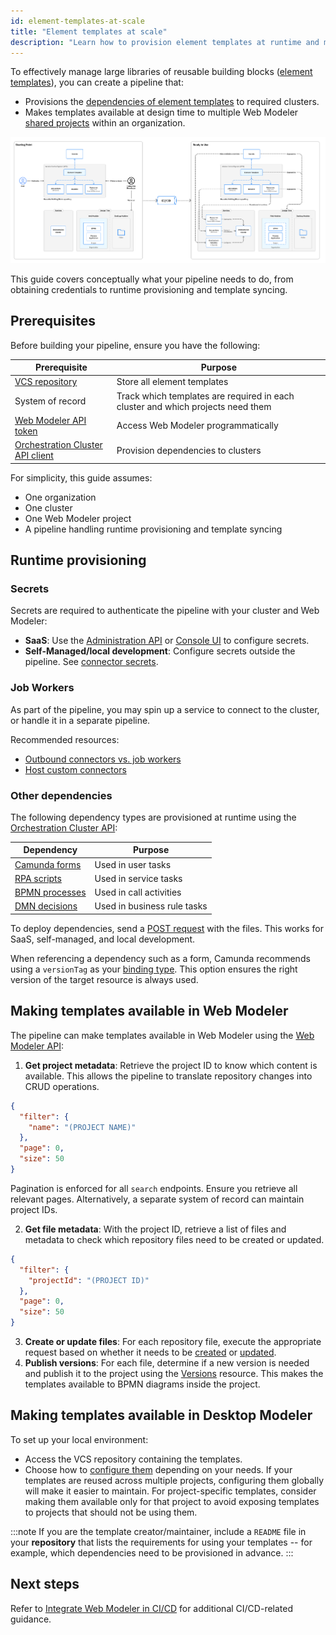 ```yaml
---
id: element-templates-at-scale
title: "Element templates at scale"
description: "Learn how to provision element templates at runtime and make them available at design time across your Web Modeler organization and Desktop Modeler."
---
```


To effectively manage large libraries of reusable building blocks ([element templates](/components/concepts/element-templates.md)), you can create a pipeline that:

- Provisions the [dependencies of element templates](/components/modeler/element-templates/element-template-with-dependencies.md) to required clusters.
- Makes templates available at design time to multiple Web Modeler [shared projects](/components/modeler/web-modeler/use-shared-project-for-organization-wide-collaboration.md) within an organization.

![Pipeline goal](./img/pipeline-goal.png)

This guide covers conceptually what your pipeline needs to do, from obtaining credentials to runtime provisioning and template syncing.

## Prerequisites

Before building your pipeline, ensure you have the following:

| Prerequisite                                                                                                                    | Purpose                                                                         |
| ------------------------------------------------------------------------------------------------------------------------------- | ------------------------------------------------------------------------------- |
| [VCS repository](https://en.wikipedia.org/wiki/Version_control)                                                                 | Store all element templates                                                     |
| System of record                                                                                                                | Track which templates are required in each cluster and which projects need them |
| [Web Modeler API token](/apis-tools/web-modeler-api/authentication.md)                                                          | Access Web Modeler programmatically                                             |
| [Orchestration Cluster API client](/apis-tools/orchestration-cluster-api-rest/orchestration-cluster-api-rest-authentication.md) | Provision dependencies to clusters                                              |

For simplicity, this guide assumes:

- One organization
- One cluster
- One Web Modeler project
- A pipeline handling runtime provisioning and template syncing

## Runtime provisioning

### Secrets

Secrets are required to authenticate the pipeline with your cluster and Web Modeler:

- **SaaS**: Use the [Administration API](/apis-tools/administration-api/administration-api-reference.md) or [Console UI](/components/console/manage-clusters/manage-secrets.md) to configure secrets.
- **Self-Managed/local development**: Configure secrets outside the pipeline. See [connector secrets](/self-managed/components/connectors/connectors-configuration.md#secrets).

### Job Workers

As part of the pipeline, you may spin up a service to connect to the cluster, or handle it in a separate pipeline.

Recommended resources:

- [Outbound connectors vs. job workers](/components/concepts/outbound-connectors-job-workers.md)
- [Host custom connectors](/components/connectors/custom-built-connectors/host-custom-connector.md)

### Other dependencies

The following dependency types are provisioned at runtime using the [Orchestration Cluster API](/apis-tools/orchestration-cluster-api-rest/orchestration-cluster-api-rest-overview.md):

| Dependency                                                            | Purpose                     |
| --------------------------------------------------------------------- | --------------------------- |
| [Camunda forms](/components/modeler/forms/camunda-forms-reference.md) | Used in user tasks          |
| [RPA scripts](/components/rpa/overview.md)                            | Used in service tasks       |
| [BPMN processes](/components/modeler/bpmn/bpmn.md)                    | Used in call activities     |
| [DMN decisions](/components/modeler/dmn/dmn.md)                       | Used in business rule tasks |

To deploy dependencies, send a [POST request](/apis-tools/orchestration-cluster-api-rest/specifications/create-deployment.api.mdx) with the files. This works for SaaS, self-managed, and local development.

When referencing a dependency such as a form, Camunda recommends using a `versionTag` as your [binding type](/components/best-practices/modeling/choosing-the-resource-binding-type.md#supported-binding-types). This option ensures the right version of the target resource is always used.

## Making templates available in Web Modeler

The pipeline can make templates available in Web Modeler using the [Web Modeler API](/apis-tools/web-modeler-api/index.md):

1. **Get project metadata**: Retrieve the project ID to know which content is available. This allows the pipeline to translate repository changes into CRUD operations.

```json title="POST /api/v1/projects/search"
{
  "filter": {
    "name": "(PROJECT NAME)"
  },
  "page": 0,
  "size": 50
}
```

Pagination is enforced for all `search` endpoints. Ensure you retrieve all relevant pages. Alternatively, a separate system of record can maintain project IDs.

2. **Get file metadata**: With the project ID, retrieve a list of files and metadata to check which repository files need to be created or updated.

```json
{
  "filter": {
    "projectId": "(PROJECT ID)"
  },
  "page": 0,
  "size": 50
}
```

3. **Create or update files**: For each repository file, execute the appropriate request based on whether it needs to be [created](https://modeler.camunda.io/swagger-ui/index.html#/Files/createFile) or [updated](https://modeler.camunda.io/swagger-ui/index.html#/Files/patchFile).
4. **Publish versions**: For each file, determine if a new version is needed and publish it to the project using the [Versions](https://modeler.camunda.io/swagger-ui/index.html#/Versions) resource. This makes the templates available to BPMN diagrams inside the project.

## Making templates available in Desktop Modeler

To set up your local environment:

- Access the VCS repository containing the templates.
- Choose how to [configure them](/components/modeler/desktop-modeler/element-templates/configuring-templates.md) depending on your needs. If your templates are reused across multiple projects, configuring them globally will make it easier to maintain. For project-specific templates, consider making them available only for that project to avoid exposing templates to projects that should not be using them.

:::note
If you are the template creator/maintainer, include a `README` file in your **repository** that lists the requirements for using your templates -- for example, which dependencies need to be provisioned in advance.
:::

## Next steps

Refer to [Integrate Web Modeler in CI/CD](/components/modeler/web-modeler/integrate-web-modeler-in-ci-cd.md) for additional CI/CD-related guidance.

